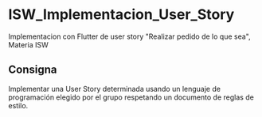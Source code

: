 # ISW_Implementacion_User_Story
Implementacion con Flutter de user story "Realizar pedido de lo que sea", Materia ISW

## Consigna
Implementar una User Story determinada usando un lenguaje de programación elegido por el grupo respetando un documento de reglas de estilo.


